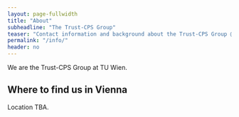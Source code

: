 ```yaml
---
layout: page-fullwidth
title: "About"
subheadline: "The Trust-CPS Group"
teaser: "Contact information and background about the Trust-CPS Group @TU Wien."
permalink: "/info/"
header: no
---
```



We are the Trust-CPS Group at TU Wien.

## Where to find us in Vienna

Location TBA.
